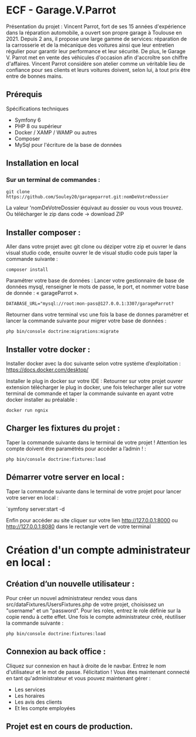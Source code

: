 
# ECF - Garage.V.Parrot

Présentation du projet :
Vincent Parrot, fort de ses 15 années d'expérience dans la réparation automobile, a ouvert
son propre garage à Toulouse en 2021.
Depuis 2 ans, il propose une large gamme de services: réparation de la carrosserie et de la
mécanique des voitures ainsi que leur entretien régulier pour garantir leur performance et
leur sécurité. De plus, le Garage V. Parrot met en vente des véhicules d'occasion afin
d'accroître son chiffre d'affaires.
Vincent Parrot considère son atelier comme un véritable lieu de confiance pour ses clients et
leurs voitures doivent, selon lui, à tout prix être entre de bonnes mains.

## Prérequis

Spécifications techniques

* Symfony 6
* PHP 8 ou supérieur
* Docker / XAMP / WAMP ou autres
* Composer
* MySql pour l'écriture de la base de données

## Installation en local

### Sur un terminal de commandes :

`git clone https://github.com/Souley20/garageparrot.git:nomDeVotreDossier`

La valeur 'nomDeVotreDossier équivaut au dossier ou vous vous trouvez.
Ou télécharger le zip dans code -> download ZIP

## Installer composer :
Aller dans votre projet avec git clone ou déziper votre zip et ouvrer le dans visual studio code, ensuite ouvrer le de visual studio code
puis taper la commande suivante :

`composer install`

Paramétrer votre base de données :
Lancer votre gestionnaire de base de données mysql, renseigner le mots de passe, le port, et nommer votre base de donnée : « garageParrot ».

`DATABASE_URL="mysql://root:mon-pass@127.0.0.1:3307/garageParrot?`

Retourner dans votre terminal vsc une fois la base de donnes paramétrer et lancer la commande suivante pour migrer votre base de données :

`php bin/console doctrine:migrations:migrate`

## Installer votre docker :
Installer docker avec la doc suivante selon votre système d’exploitation : https://docs.docker.com/desktop/

Installer le plug in docker sur votre IDE :
Retourner sur votre projet ouvrer extension télécharger le plug in docker, une fois telecharger aller sur votre terminal de commande et taper la commande suivante en ayant votre docker installer au préalable :

`docker run ngnix`

## Charger les fixtures du projet :
Taper la commande suivante dans le terminal de votre projet ! Attention les compte doivent être paramétrés pour accéder a l’admin ! :

`php bin/console doctrine:fixtures:load`

## Démarrer votre server en local :
Taper la commande suivante dans le terminal de votre projet pour lancer votre server en local :

`symfony server:start -d

Enfin pour accéder au site cliquer sur votre lien http://127.0.0.1:8000 ou http://127.0.0.1:8080 dans le rectangle vert de votre terminal

# Création d'un compte administrateur en local :

## Création d’un nouvelle utilisateur :
Pour créer un nouvel administrateur rendez vous dans src/dataFixtures/UsersFixtures.php de votre projet, choisissez un "username" et un
"password". Pour les roles, entrez le role définie sur la copie rendu à cette effet.
Une fois le compte administrateur créé, réutiliser la commande suivante :

`php bin/console doctrine:fixtures:load`

## Connexion au back office :

Cliquez sur connexion en haut à droite de le navbar. Entrez le nom d'utilisateur et le mot de passe.
Félicitation ! Vous êtes maintenant connecté en tant qu'administrateur et vous pouvez maintenant gérer :

* Les services
* Les horaires
* Les avis des clients
* Et les compte employées

## Projet est en cours de production.
